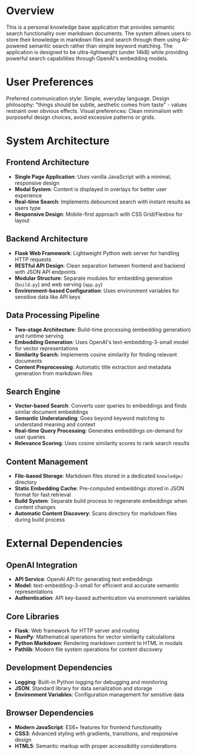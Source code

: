 # Overview

This is a personal knowledge base application that provides semantic search functionality over markdown documents. The system allows users to store their knowledge in markdown files and search through them using AI-powered semantic search rather than simple keyword matching. The application is designed to be ultra-lightweight (under 14kB) while providing powerful search capabilities through OpenAI's embedding models.

# User Preferences

Preferred communication style: Simple, everyday language.
Design philosophy: "things should be subtle, aesthetic comes from taste" - values restraint over obvious effects.
Visual preferences: Clean minimalism with purposeful design choices, avoid excessive patterns or grids.

# System Architecture

## Frontend Architecture
- **Single Page Application**: Uses vanilla JavaScript with a minimal, responsive design
- **Modal System**: Content is displayed in overlays for better user experience
- **Real-time Search**: Implements debounced search with instant results as users type
- **Responsive Design**: Mobile-first approach with CSS Grid/Flexbox for layout

## Backend Architecture
- **Flask Web Framework**: Lightweight Python web server for handling HTTP requests
- **RESTful API Design**: Clean separation between frontend and backend with JSON API endpoints
- **Modular Structure**: Separate modules for embedding generation (`build.py`) and web serving (`app.py`)
- **Environment-based Configuration**: Uses environment variables for sensitive data like API keys

## Data Processing Pipeline
- **Two-stage Architecture**: Build-time processing (embedding generation) and runtime serving
- **Embedding Generation**: Uses OpenAI's text-embedding-3-small model for vector representations
- **Similarity Search**: Implements cosine similarity for finding relevant documents
- **Content Preprocessing**: Automatic title extraction and metadata generation from markdown files

## Search Engine
- **Vector-based Search**: Converts user queries to embeddings and finds similar document embeddings
- **Semantic Understanding**: Goes beyond keyword matching to understand meaning and context
- **Real-time Query Processing**: Generates embeddings on-demand for user queries
- **Relevance Scoring**: Uses cosine similarity scores to rank search results

## Content Management
- **File-based Storage**: Markdown files stored in a dedicated `knowledge/` directory
- **Static Embedding Cache**: Pre-computed embeddings stored in JSON format for fast retrieval
- **Build System**: Separate build process to regenerate embeddings when content changes
- **Automatic Content Discovery**: Scans directory for markdown files during build process

# External Dependencies

## OpenAI Integration
- **API Service**: OpenAI API for generating text embeddings
- **Model**: text-embedding-3-small for efficient and accurate semantic representations
- **Authentication**: API key-based authentication via environment variables

## Core Libraries
- **Flask**: Web framework for HTTP server and routing
- **NumPy**: Mathematical operations for vector similarity calculations
- **Python Markdown**: Rendering markdown content to HTML in modals
- **Pathlib**: Modern file system operations for content discovery

## Development Dependencies
- **Logging**: Built-in Python logging for debugging and monitoring
- **JSON**: Standard library for data serialization and storage
- **Environment Variables**: Configuration management for sensitive data

## Browser Dependencies
- **Modern JavaScript**: ES6+ features for frontend functionality
- **CSS3**: Advanced styling with gradients, transitions, and responsive design
- **HTML5**: Semantic markup with proper accessibility considerations
